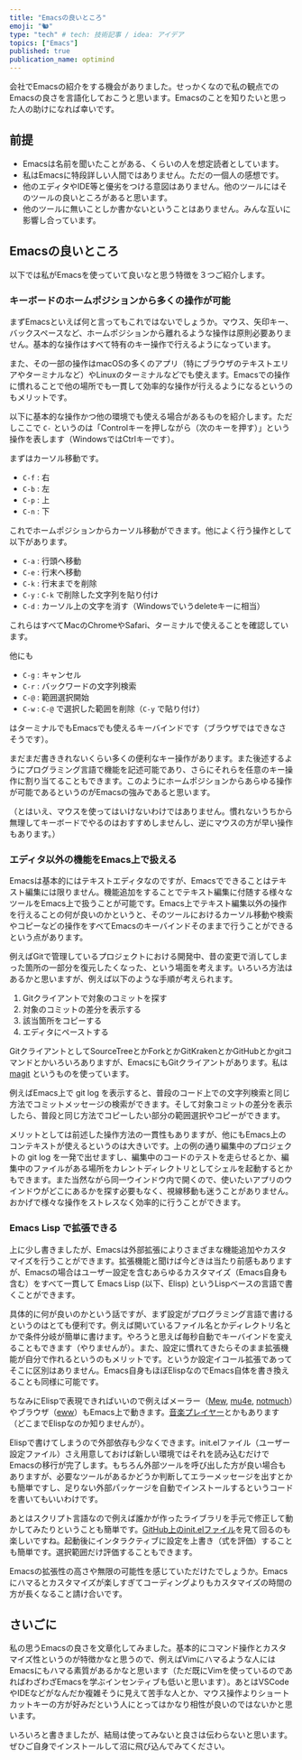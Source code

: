 ```yaml
---
title: "Emacsの良いところ"
emoji: "🐿️"
type: "tech" # tech: 技術記事 / idea: アイデア
topics: ["Emacs"]
published: true
publication_name: optimind
---
```


会社でEmacsの紹介をする機会がありました。せっかくなので私の観点でのEmacsの良さを言語化しておこうと思います。Emacsのことを知りたいと思った人の助けになれば幸いです。

## 前提

- Emacsは名前を聞いたことがある、くらいの人を想定読者としています。
- 私はEmacsに特段詳しい人間ではありません。ただの一個人の感想です。
- 他のエディタやIDE等と優劣をつける意図はありません。他のツールにはそのツールの良いところがあると思います。
- 他のツールに無いことしか書かないということはありません。みんな互いに影響し合っています。

## Emacsの良いところ

以下では私がEmacsを使っていて良いなと思う特徴を３つご紹介します。

### キーボードのホームポジションから多くの操作が可能

まずEmacsといえば何と言ってもこれではないでしょうか。マウス、矢印キー、バックスペースなど、ホームポジションから離れるような操作は原則必要ありません。基本的な操作はすべて特有のキー操作で行えるようになっています。

また、その一部の操作はmacOSの多くのアプリ（特にブラウザのテキストエリアやターミナルなど）やLinuxのターミナルなどでも使えます。Emacsでの操作に慣れることで他の場所でも一貫して効率的な操作が行えるようになるというのもメリットです。

以下に基本的な操作かつ他の環境でも使える場合があるものを紹介します。ただしここで `C-` というのは「Controlキーを押しながら（次のキーを押す）」という操作を表します（WindowsではCtrlキーです）。

まずはカーソル移動です。

- `C-f` : 右
- `C-b` : 左
- `C-p` : 上
- `C-n` : 下

これでホームポジションからカーソル移動ができます。他によく行う操作として以下があります。

- `C-a` : 行頭へ移動
- `C-e` : 行末へ移動
- `C-k` : 行末までを削除
- `C-y` : `C-k` で削除した文字列を貼り付け
- `C-d` : カーソル上の文字を消す（Windowsでいうdeleteキーに相当）

これらはすべてMacのChromeやSafari、ターミナルで使えることを確認しています。

他にも

- `C-g` : キャンセル
- `C-r` : バックワードの文字列検索
- `C-@` : 範囲選択開始
- `C-w` : `C-@` で選択した範囲を削除（`C-y` で貼り付け）

はターミナルでもEmacsでも使えるキーバインドです（ブラウザではできなさそうです）。

まだまだ書ききれないくらい多くの便利なキー操作があります。また後述するようにプログラミング言語で機能を記述可能であり、さらにそれらを任意のキー操作に割り当てることもできます。このようにホームポジションからあらゆる操作が可能であるというのがEmacsの強みであると思います。

（とはいえ、マウスを使ってはいけないわけではありません。慣れないうちから無理してキーボードでやるのはおすすめしませんし、逆にマウスの方が早い操作もあります。）

### エディタ以外の機能をEmacs上で扱える

Emacsは基本的にはテキストエディタなのですが、Emacsでできることはテキスト編集には限りません。機能追加をすることでテキスト編集に付随する様々なツールをEmacs上で扱うことが可能です。Emacs上でテキスト編集以外の操作を行えることの何が良いのかというと、そのツールにおけるカーソル移動や検索やコピーなどの操作をすべてEmacsのキーバインドそのままで行うことができるという点があります。

例えばGitで管理しているプロジェクトにおける開発中、昔の変更で消してしまった箇所の一部分を復元したくなった、という場面を考えます。いろいろ方法はあるかと思いますが、例えば以下のような手順が考えられます。

1. Gitクライアントで対象のコミットを探す
1. 対象のコミットの差分を表示する
1. 該当箇所をコピーする
1. エディタにペーストする

GitクライアントとしてSourceTreeとかForkとかGitKrakenとかGitHubとかgitコマンドとかいろいろありますが、EmacsにもGitクライアントがあります。私は [magit](https://magit.vc/) というものを使っています。

例えばEmacs上で git log を表示すると、普段のコード上での文字列検索と同じ方法でコミットメッセージの検索ができます。そして対象コミットの差分を表示したら、普段と同じ方法でコピーしたい部分の範囲選択やコピーができます。

メリットとしては前述した操作方法の一貫性もありますが、他にもEmacs上のコンテキストが使えるというのは大きいです。上の例の通り編集中のプロジェクトの git log を一発で出せますし、編集中のコードのテストを走らせるとか、編集中のファイルがある場所をカレントディレクトリとしてシェルを起動するとかもできます。また当然ながら同一ウインドウ内で開くので、使いたいアプリのウインドウがどこにあるかを探す必要もなく、視線移動も迷うことがありません。おかげで様々な操作をストレスなく効率的に行うことができます。

### Emacs Lisp で拡張できる

上に少し書きましたが、Emacsは外部拡張によりさまざまな機能追加やカスタマイズを行うことができます。拡張機能と聞けば今どきは当たり前感もありますが、Emacsの場合はユーザー設定を含むあらゆるカスタマイズ（Emacs自身も含む）をすべて一貫して Emacs Lisp (以下、Elisp) というLispベースの言語で書くことができます。

具体的に何が良いのかという話ですが、まず設定がプログラミング言語で書けるというのはとても便利です。例えば開いているファイル名とかディレクトリ名とかで条件分岐が簡単に書けます。やろうと思えば毎秒自動でキーバインドを変えることもできます（やりませんが）。また、設定に慣れてきたらそのまま拡張機能が自分で作れるというのもメリットです。というか設定イコール拡張であってそこに区別はありません。Emacs自身もほぼElispなのでEmacs自体を書き換えることも同様に可能です。

ちなみにElispで表現できればいいので例えばメーラー（[Mew](https://mew.org/ja/), [mu4e](https://github.com/emacsmirror/mu4e), [notmuch](https://notmuchmail.org/notmuch-emacs/)）やブラウザ（[eww](https://www.gnu.org/software/emacs/manual/html_mono/eww.html)）もEmacs上で動きます。[音楽プレイヤー](https://www.emacswiki.org/emacs/%E3%83%9F%E3%83%A5%E3%83%BC%E3%82%B8%E3%83%83%E3%82%AF%E3%83%97%E3%83%AC%E3%82%A4%E3%83%A4%E3%83%BC)とかもあります（どこまでElispなのか知りませんが）。

Elispで書けてしまうので外部依存も少なくできます。init.elファイル（ユーザー設定ファイル）さえ用意しておけば新しい環境ではそれを読み込むだけでEmacsの移行が完了します。もちろん外部ツールを呼び出した方が良い場合もありますが、必要なツールがあるかどうか判断してエラーメッセージを出すとかも簡単ですし、足りない外部パッケージを自動でインストールするというコードを書いてもいいわけです。

あとはスクリプト言語なので例えば誰かが作ったライブラリを手元で修正して動かしてみたりということも簡単です。[GitHub上のinit.elファイル](https://github.com/search?q=path%3A%2F%28%5E%7C%5C%2F%29init%5C.el%24%2F&type=code)を見て回るのも楽しいですね。起動後にインタラクティブに設定を上書き（式を評価）することも簡単です。選択範囲だけ評価することもできます。

Emacsの拡張性の高さや無限の可能性を感じていただけたでしょうか。Emacsにハマるとカスタマイズが楽しすぎてコーディングよりもカスタマイズの時間の方が長くなること請け合いです。

## さいごに

私の思うEmacsの良さを文章化してみました。基本的にコマンド操作とカスタマイズ性というのが特徴かなと思うので、例えばVimにハマるような人にはEmacsにもハマる素質があるかなと思います（ただ既にVimを使っているのであればわざわざEmacsを学ぶインセンティブも低いと思います）。あとはVSCodeやIDEなどがなんだか複雑そうに見えて苦手な人とか、マウス操作よりショートカットキーの方が好みだという人にとってはかなり相性が良いのではないかと思います。

いろいろと書きましたが、結局は使ってみないと良さは伝わらないと思います。ぜひご自身でインストールして沼に飛び込んでみてください。
